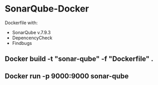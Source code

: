 # SonarQube-Docker
Dockerfile with:
- SonarQube v.7.9.3 
- DepencencyCheck
- Findbugs

## Docker build -t "sonar-qube" -f "Dockerfile" .
## Docker run -p 9000:9000 sonar-qube
